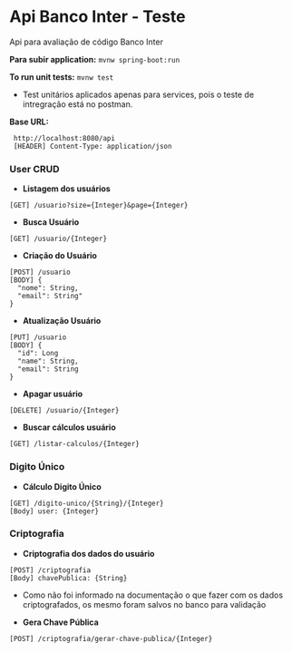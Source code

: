 # Api Banco Inter - Teste

Api para avaliação de código Banco Inter

**Para subir application:**
` mvnw spring-boot:run `

**To run unit tests:**
` mvnw test `
* Test unitários aplicados apenas para services, pois o teste de intregração está no postman.

**Base URL:**
```
 http://localhost:8080/api
 [HEADER] Content-Type: application/json
```
### User CRUD

- **Listagem dos usuários**
```
[GET] /usuario?size={Integer}&page={Integer}
```

- **Busca Usuário**
```
[GET] /usuario/{Integer}
```

- **Criação do Usuário**
```
[POST] /usuario
[BODY] { 
  "nome": String, 
  "email": String" 
}
```

- **Atualização Usuário**
```
[PUT] /usuario
[BODY] { 
  "id": Long
  "name": String, 
  "email": String 
}
```
- **Apagar usuário**
```
[DELETE] /usuario/{Integer}
```

- **Buscar cálculos usuário**
```
[GET] /listar-calculos/{Integer}
```

### Digito Único

- **Cálculo Digito Único**
```
[GET] /digito-unico/{String}/{Integer}
[Body] user: {Integer}
```

### Criptografia
- **Criptografia dos dados do usuário**
```
[POST] /criptografia
[Body] chavePublica: {String}
```
- Como não foi informado na documentação o que fazer com os dados criptografados, os mesmo foram salvos no banco para validação

- **Gera Chave Pública**
```
[POST] /criptografia/gerar-chave-publica/{Integer}
```